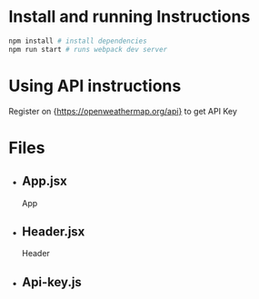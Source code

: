 # Install and running Instructions

```bash
npm install # install dependencies
npm run start # runs webpack dev server
```
# Using API instructions
Register on {https://openweathermap.org/api} to get API Key


# Files	

- ## App.jsx
	App

- ## Header.jsx
	Header

- ## Api-key.js
